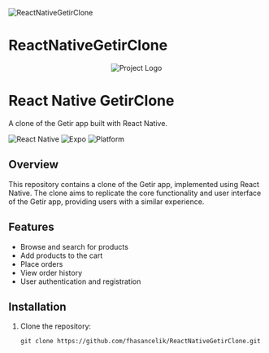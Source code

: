 ![ReactNativeGetirClone](https://github.com/fhasancelik/ReactNativeGetirClone/assets/123208180/ab4b4e77-c619-4e77-b826-466356616a78)
# ReactNativeGetirClone


<p align="center">
  <img src="https://your_image_url_here" alt="Project Logo">
</p>

# React Native GetirClone

A clone of the Getir app built with React Native.

![React Native](https://img.shields.io/badge/React%20Native-0.64-blue.svg)
![Expo](https://img.shields.io/badge/Expo-42.0.0-green.svg)
![Platform](https://img.shields.io/badge/Platform-iOS%20%7C%20Android-lightgrey.svg)

## Overview

This repository contains a clone of the Getir app, implemented using React Native. The clone aims to replicate the core functionality and user interface of the Getir app, providing users with a similar experience.

## Features

- Browse and search for products
- Add products to the cart
- Place orders
- View order history
- User authentication and registration



## Installation

1. Clone the repository:

   ```shell
   git clone https://github.com/fhasancelik/ReactNativeGetirClone.git
   
   

